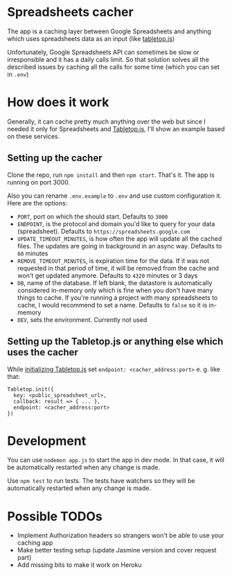 # Spreadsheets cacher

The app is a caching layer between Google Spreadsheets and anything which uses spreadsheets data as an input (like [tabletop.js](https://github.com/jsoma/tabletop))

Unfortunately, Google Spreadsheets API can sometimes be slow or irresponsible and it has a daily calls limit. So that solution solves all the described issues by caching all the calls for some time (which you can set in `.env`)

# How does it work

Generally, it can cache pretty much anything over the web but since I needed it only for Spreadsheets and [Tabletop.js](https://github.com/jsoma/tabletop), I'll show an example based on these services.

## Setting up the cacher

Clone the repo, run `npm install` and then `npm start`. That's it. The app is running on port 3000.

Also you can rename `.env.example` to `.env` and use custom configuration it. Here are the options:

- `PORT`, port on which the should start. Defaults to `3000`
- `ENDPOINT`, is the protocol and domain you'd like to query for your data (spreadsheet). Defaults to `https://spreadsheets.google.com`
- `UPDATE_TIMEOUT_MINUTES`, is how often the app will update all the cached files. The updates are going in background in an async way. Defaults to `60` minutes
- `REMOVE_TIMEOUT_MINUTES`, is expiration time for the data. If it was not requested in that period of time, it will be removed from the cache and won't get updated anymore. Defaults to `4320` minutes or 3 days
- `DB`, name of the database. If left blank, the datastore is automatically considered in-memory only which is fine when you don't have many things to cache. If you're running a project with many spreadsheets to cache, I would recommend to set a name. Defaults to `false` so it is in-memory
- `DEV`, sets the environment. Currently not used

## Setting up the Tabletop.js or anything else which uses the cacher
While [initializing Tabletop.js](https://github.com/jsoma/tabletop#tabletop-initialization) set `endpoint: <cacher_address:port>` e. g. like that:

```
Tabletop.init({
  key: <public_spreadsheet_url>,
  callback: result => { ... },
  endpoint: <cacher_address:port>
})
```
# Development
You can use `nodemon app.js` to start the app in dev mode. In that case, it will be automatically restarted when any change is made.

Use `npm test` to run tests. The tests have watchers so they will be automatically restarted when any change is made.

# Possible TODOs
- Implement Authorization headers so strangers won't be able to use your caching app
- Make better testing setup (update Jasmine version and cover request part)
- Add missing bits to make it work on Heroku

